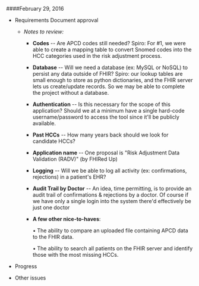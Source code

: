 
####February 29, 2016
* Requirements Document approval
  * _Notes to review:_
    * **Codes** -- Are APCD codes still needed? Spiro: For #1,  we were able to create a mapping table to convert Snomed codes into the HCC categories used in the risk adjustment process.
    * **Database** -- Will we need a database (ex: MySQL or NoSQL) to persist any data outside of FHIR? Spiro: our lookup tables are small enough to store as python dictionaries, and the FHIR server lets us create/update records.  So we may be able to complete the project without a database.
    * **Authentication** -- Is this necessary for the scope of this application?  Should we at a minimum have a single hard-code username/password to access the tool since it'll be publicly available.
    * **Past HCCs** -- How many years back should we look for candidate HCCs?
    * **Application name** -- One proposal is "Risk Adjustment Data Validation (RADV)" (by FHIRed Up)
    * **Logging** -- Will we be able to log all activity (ex: confirmations, rejections) in a patient's EHR?
    * **Audit Trail by Doctor** -- An idea, time permitting, is to provide an audit trail of confirmations & rejections by a doctor.  Of course if we have only a single login into the system there'd effectively be just one doctor
    * **A few other nice-to-haves**:
    
        •	The ability to compare an uploaded file containing APCD data to the FHIR data. 

        •	The ability to search all patients on the FHIR server and identify those with the most missing HCCs.





* Progress
* Other issues
